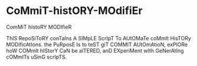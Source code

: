 # CoMmiT-histORY-MOdifiEr
ComMiT hIstoRY MODIfieR

ThIS RepoSiToRY conTaIns A SIMpLE ScrIpT To AUtOMaTe coMmIt HisTORy MODificAtIons. the PuRposE Is to teST giT COMMIT AUtOmAtioN, exPlORe hoW COMmIt hIStorY CaN be alTERED, anD EXperiMent wIth GeNerAtIng cOMmITs uSinG scrIpTS.
